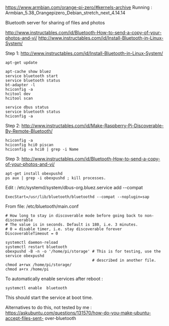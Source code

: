 
https://www.armbian.com/orange-pi-zero/#kernels-archive
Running : Armbian_5.38_Orangepizero_Debian_stretch_next_4.14.14



Bluetooth server for sharing of files and photos

http://www.instructables.com/id/Bluetooth-How-to-send-a-copy-of-your-photos-and-vi/
http://www.instructables.com/id/Install-Bluetooth-in-Linux-System/


Step 1:
http://www.instructables.com/id/Install-Bluetooth-in-Linux-System/
```
apt-get update
 
apt-cache show bluez
service bluetooth start
service bluetooth status
bt-adapter -l
hciconfig -a
hcitool dev
hcitool scan

service dbus status
service bluetooth status
hciconfig -a
```
Step 2:
http://www.instructables.com/id/Make-Raspberry-Pi-Discoverable-By-Remote-Bluetooth/
```
hciconfig -a
hciconfig hci0 piscan
hciconfig -a hci0 | grep -i Name
```
Step 3:
http://www.instructables.com/id/Bluetooth-How-to-send-a-copy-of-your-photos-and-vi/
```
apt-get install obexpushd
ps aux | grep -i obexpushd ; kill processes.
```
Edit : /etc/systemd/system/dbus-org.bluez.service
add --compat
```
ExecStart=/usr/lib/bluetooth/bluetoothd --compat --noplugin=sap
```
From file: /etc/bluetooth/main.conf
```
# How long to stay in discoverable mode before going back to non-discoverable
# The value is in seconds. Default is 180, i.e. 3 minutes.
# 0 = disable timer, i.e. stay discoverable forever
DiscoverableTimeout = 0
```

```
systemctl daemon-reload
systemctl restart bluetooth
obexpushd -B -n -o '/home/pi/storage' # This is for testing, use the service obexpushd
                                      # described in another file. 
chmod a+rwx /home/pi/storage/
chmod a+rx /home/pi
```
To automatically enable services after reboot :
```
systemctl enable  bluetooth
```
This should start the service at boot time.





Alternatives to do this, not tested by me :
https://askubuntu.com/questions/131570/how-do-you-make-ubuntu-accept-files-sent-
over-bluetooth


